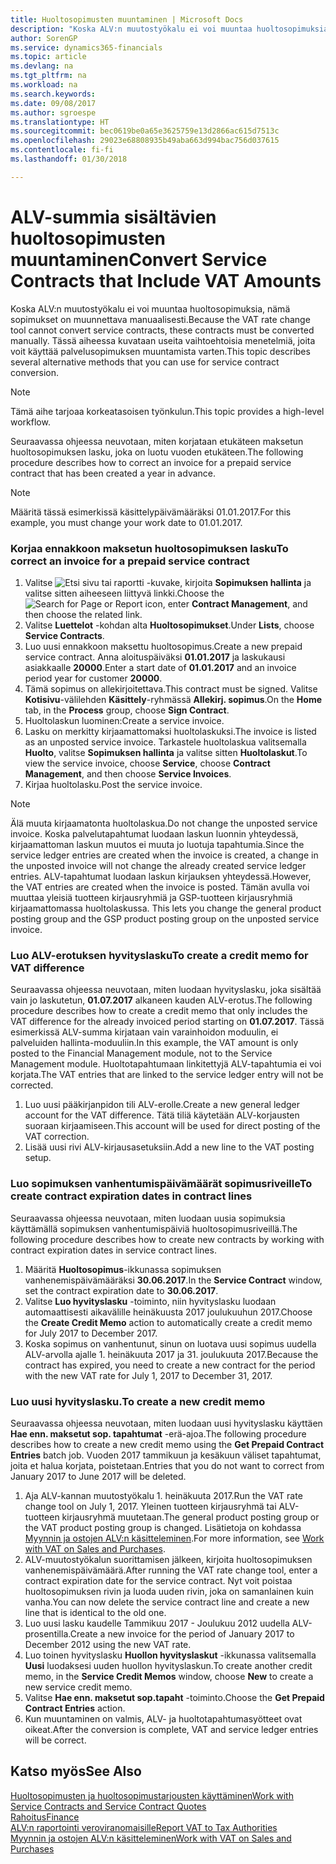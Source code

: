 ```yaml
---
title: Huoltosopimusten muuntaminen | Microsoft Docs
description: "Koska ALV:n muutostyökalu ei voi muuntaa huoltosopimuksia, nämä sopimukset on muunnettava manuaalisesti. Tässä aiheessa kuvataan useita vaihtoehtoisia menetelmiä, joita voit käyttää palvelusopimuksen muuntamista varten."
author: SorenGP
ms.service: dynamics365-financials
ms.topic: article
ms.devlang: na
ms.tgt_pltfrm: na
ms.workload: na
ms.search.keywords: 
ms.date: 09/08/2017
ms.author: sgroespe
ms.translationtype: HT
ms.sourcegitcommit: bec0619be0a65e3625759e13d2866ac615d7513c
ms.openlocfilehash: 29023e68808935b49aba663d994bac756d037615
ms.contentlocale: fi-fi
ms.lasthandoff: 01/30/2018

---
```

# <a name="convert-service-contracts-that-include-vat-amounts"></a><span data-ttu-id="4a779-104">ALV-summia sisältävien huoltosopimusten muuntaminen</span><span class="sxs-lookup"><span data-stu-id="4a779-104">Convert Service Contracts that Include VAT Amounts</span></span>
<span data-ttu-id="4a779-105">Koska ALV:n muutostyökalu ei voi muuntaa huoltosopimuksia, nämä sopimukset on muunnettava manuaalisesti.</span><span class="sxs-lookup"><span data-stu-id="4a779-105">Because the VAT rate change tool cannot convert service contracts, these contracts must be converted manually.</span></span> <span data-ttu-id="4a779-106">Tässä aiheessa kuvataan useita vaihtoehtoisia menetelmiä, joita voit käyttää palvelusopimuksen muuntamista varten.</span><span class="sxs-lookup"><span data-stu-id="4a779-106">This topic describes several alternative methods that you can use for service contract conversion.</span></span>  

> [!NOTE]  
>  <span data-ttu-id="4a779-107">Tämä aihe tarjoaa korkeatasoisen työnkulun.</span><span class="sxs-lookup"><span data-stu-id="4a779-107">This topic provides a high-level workflow.</span></span>  

 <span data-ttu-id="4a779-108">Seuraavassa ohjeessa neuvotaan, miten korjataan etukäteen maksetun huoltosopimuksen lasku, joka on luotu vuoden etukäteen.</span><span class="sxs-lookup"><span data-stu-id="4a779-108">The following procedure describes how to correct an invoice for a prepaid service contract that has been created a year in advance.</span></span>  

> [!NOTE]  
>  <span data-ttu-id="4a779-109">Määritä tässä esimerkissä käsittelypäivämääräksi 01.01.2017.</span><span class="sxs-lookup"><span data-stu-id="4a779-109">For this example, you must change your work date to 01.01.2017.</span></span>  

### <a name="to-correct-an-invoice-for-a-prepaid-service-contract"></a><span data-ttu-id="4a779-110">Korjaa ennakkoon maksetun huoltosopimuksen lasku</span><span class="sxs-lookup"><span data-stu-id="4a779-110">To correct an invoice for a prepaid service contract</span></span>  
1. <span data-ttu-id="4a779-111">Valitse ![Etsi sivu tai raportti](media/ui-search/search_small.png "Etsi sivu tai raportti -kuvake") -kuvake, kirjoita **Sopimuksen hallinta** ja valitse sitten aiheeseen liittyvä linkki.</span><span class="sxs-lookup"><span data-stu-id="4a779-111">Choose the ![Search for Page or Report](media/ui-search/search_small.png "Search for Page or Report icon") icon, enter **Contract Management**, and then choose the related link.</span></span>  
2. <span data-ttu-id="4a779-112">Valitse **Luettelot** -kohdan alta **Huoltosopimukset**.</span><span class="sxs-lookup"><span data-stu-id="4a779-112">Under **Lists**, choose **Service Contracts**.</span></span>  
3. <span data-ttu-id="4a779-113">Luo uusi ennakkoon maksettu huoltosopimus.</span><span class="sxs-lookup"><span data-stu-id="4a779-113">Create a new prepaid service contract.</span></span> <span data-ttu-id="4a779-114">Anna aloituspäiväksi **01.01.2017** ja laskukausi asiakkaalle **20000**.</span><span class="sxs-lookup"><span data-stu-id="4a779-114">Enter a start date of **01.01.2017** and an invoice period year for customer **20000**.</span></span>  
4. <span data-ttu-id="4a779-115">Tämä sopimus on allekirjoitettava.</span><span class="sxs-lookup"><span data-stu-id="4a779-115">This contract must be signed.</span></span> <span data-ttu-id="4a779-116">Valitse **Kotisivu**-välilehden **Käsittely**-ryhmässä **Allekirj. sopimus**.</span><span class="sxs-lookup"><span data-stu-id="4a779-116">On the **Home** tab, in the **Process** group, choose **Sign Contract**.</span></span>  
5. <span data-ttu-id="4a779-117">Huoltolaskun luominen:</span><span class="sxs-lookup"><span data-stu-id="4a779-117">Create a service invoice.</span></span>
6. <span data-ttu-id="4a779-118">Lasku on merkitty kirjaamattomaksi huoltolaskuksi.</span><span class="sxs-lookup"><span data-stu-id="4a779-118">The invoice is listed as an unposted service invoice.</span></span> <span data-ttu-id="4a779-119">Tarkastele huoltolaskua valitsemalla **Huolto**, valitse **Sopimuksen hallinta** ja valitse sitten **Huoltolaskut**.</span><span class="sxs-lookup"><span data-stu-id="4a779-119">To view the service invoice, choose **Service**, choose **Contract Management**, and then choose **Service Invoices**.</span></span>  
7. <span data-ttu-id="4a779-120">Kirjaa huoltolasku.</span><span class="sxs-lookup"><span data-stu-id="4a779-120">Post the service invoice.</span></span>  

> [!NOTE]  
>  <span data-ttu-id="4a779-121">Älä muuta kirjaamatonta huoltolaskua.</span><span class="sxs-lookup"><span data-stu-id="4a779-121">Do not change the unposted service invoice.</span></span> <span data-ttu-id="4a779-122">Koska palvelutapahtumat luodaan laskun luonnin yhteydessä, kirjaamattoman laskun muutos ei muuta jo luotuja tapahtumia.</span><span class="sxs-lookup"><span data-stu-id="4a779-122">Since the service ledger entries are created when the invoice is created, a change in the unposted invoice will not change the already created service ledger entries.</span></span> <span data-ttu-id="4a779-123">ALV-tapahtumat luodaan laskun kirjauksen yhteydessä.</span><span class="sxs-lookup"><span data-stu-id="4a779-123">However, the VAT entries are created when the invoice is posted.</span></span> <span data-ttu-id="4a779-124">Tämän avulla voi muuttaa yleisiä tuotteen kirjausryhmiä ja GSP-tuotteen kirjausryhmiä kirjaamattomassa huoltolaskussa. </span><span class="sxs-lookup"><span data-stu-id="4a779-124">This lets you change the general product posting group and the GSP product posting group on the unposted service invoice.</span></span>  

### <a name="to-create-a-credit-memo-for-vat-difference"></a><span data-ttu-id="4a779-125">Luo ALV-erotuksen hyvityslasku</span><span class="sxs-lookup"><span data-stu-id="4a779-125">To create a credit memo for VAT difference</span></span>  
<span data-ttu-id="4a779-126">Seuraavassa ohjeessa neuvotaan, miten luodaan hyvityslasku, joka sisältää vain jo laskutetun, **01.07.2017** alkaneen kauden ALV-erotus.</span><span class="sxs-lookup"><span data-stu-id="4a779-126">The following procedure describes how to create a credit memo that only includes the VAT difference for the already invoiced period starting on **01.07.2017**.</span></span> <span data-ttu-id="4a779-127">Tässä esimerkissä ALV-summa kirjataan vain varainhoidon moduulin, ei palveluiden hallinta-moduuliin.</span><span class="sxs-lookup"><span data-stu-id="4a779-127">In this example, the VAT amount is only posted to the Financial Management module, not to the Service Management module.</span></span> <span data-ttu-id="4a779-128">Huoltotapahtumaan linkitettyjä ALV-tapahtumia ei voi korjata.</span><span class="sxs-lookup"><span data-stu-id="4a779-128">The VAT entries that are linked to the service ledger entry will not be corrected.</span></span>  

1. <span data-ttu-id="4a779-129">Luo uusi pääkirjanpidon tili ALV-erolle.</span><span class="sxs-lookup"><span data-stu-id="4a779-129">Create a new general ledger account for the VAT difference.</span></span> <span data-ttu-id="4a779-130">Tätä tiliä käytetään ALV-korjausten suoraan kirjaamiseen.</span><span class="sxs-lookup"><span data-stu-id="4a779-130">This account will be used for direct posting of the VAT correction.</span></span>  
2. <span data-ttu-id="4a779-131">Lisää uusi rivi ALV-kirjausasetuksiin.</span><span class="sxs-lookup"><span data-stu-id="4a779-131">Add a new line to the VAT posting setup.</span></span>  

### <a name="to-create-contract-expiration-dates-in-contract-lines"></a><span data-ttu-id="4a779-132">Luo sopimuksen vanhentumispäivämäärät sopimusriveille</span><span class="sxs-lookup"><span data-stu-id="4a779-132">To create contract expiration dates in contract lines</span></span>  
<span data-ttu-id="4a779-133">Seuraavassa ohjeessa neuvotaan, miten luodaan uusia sopimuksia käyttämällä sopimuksen vanhentumispäiviä huoltosopimusriveillä.</span><span class="sxs-lookup"><span data-stu-id="4a779-133">The following procedure describes how to create new contracts by working with contract expiration dates in service contract lines.</span></span>  

1. <span data-ttu-id="4a779-134">Määritä **Huoltosopimus**-ikkunassa sopimuksen vanhenemispäivämääräksi **30.06.2017**.</span><span class="sxs-lookup"><span data-stu-id="4a779-134">In the **Service Contract** window, set the contract expiration date to **30.06.2017**.</span></span>  
2. <span data-ttu-id="4a779-135">Valitse **Luo hyvityslasku** -toiminto, niin hyvityslasku luodaan automaattisesti aikavälille heinäkuusta 2017 joulukuuhun 2017.</span><span class="sxs-lookup"><span data-stu-id="4a779-135">Choose the **Create Credit Memo** action to automatically create a credit memo for July 2017 to December 2017.</span></span>  
3. <span data-ttu-id="4a779-136">Koska sopimus on vanhentunut, sinun on luotava uusi sopimus uudella ALV-arvolla ajalle 1. heinäkuuta 2017 ja 31. joulukuuta 2017.</span><span class="sxs-lookup"><span data-stu-id="4a779-136">Because the contract has expired, you need to create a new contract for the period with the new VAT rate for July 1, 2017 to December 31, 2017.</span></span>  

### <a name="to-create-a-new-credit-memo"></a><span data-ttu-id="4a779-137">Luo uusi hyvityslasku.</span><span class="sxs-lookup"><span data-stu-id="4a779-137">To create a new credit memo</span></span>  
<span data-ttu-id="4a779-138">Seuraavassa ohjeessa neuvotaan, miten luodaan uusi hyvityslasku käyttäen **Hae enn. maksetut sop. tapahtumat** -erä-ajoa.</span><span class="sxs-lookup"><span data-stu-id="4a779-138">The following procedure describes how to create a new credit memo using the **Get Prepaid Contract Entries** batch job.</span></span> <span data-ttu-id="4a779-139">Vuoden 2017 tammikuun ja kesäkuun väliset tapahtumat, joita et halua korjata, poistetaan.</span><span class="sxs-lookup"><span data-stu-id="4a779-139">Entries that you do not want to correct from January 2017 to June 2017 will be deleted.</span></span>  

1. <span data-ttu-id="4a779-140">Aja ALV-kannan muutostyökalu 1. heinäkuuta 2017.</span><span class="sxs-lookup"><span data-stu-id="4a779-140">Run the VAT rate change tool on July 1, 2017.</span></span> <span data-ttu-id="4a779-141">Yleinen tuotteen kirjausryhmä tai ALV-tuotteen kirjausryhmä muutetaan.</span><span class="sxs-lookup"><span data-stu-id="4a779-141">The general product posting group or the VAT product posting group is changed.</span></span> <span data-ttu-id="4a779-142">Lisätietoja on kohdassa [Myynnin ja ostojen ALV:n käsitteleminen](finance-work-with-vat.md).</span><span class="sxs-lookup"><span data-stu-id="4a779-142">For more information, see [Work with VAT on Sales and Purchases](finance-work-with-vat.md).</span></span>  
2. <span data-ttu-id="4a779-143">ALV-muutostyökalun suorittamisen jälkeen, kirjoita huoltosopimuksen vanhenemispäivämäärä.</span><span class="sxs-lookup"><span data-stu-id="4a779-143">After running the VAT rate change tool, enter a contract expiration date for the service contract.</span></span> <span data-ttu-id="4a779-144">Nyt voit poistaa huoltosopimuksen rivin ja luoda uuden rivin, joka on samanlainen kuin vanha.</span><span class="sxs-lookup"><span data-stu-id="4a779-144">You can now delete the service contract line and create a new line that is identical to the old one.</span></span>  
3. <span data-ttu-id="4a779-145">Luo uusi lasku kaudelle Tammikuu 2017 - Joulukuu 2012 uudella ALV-prosentilla.</span><span class="sxs-lookup"><span data-stu-id="4a779-145">Create a new invoice for the period of January 2017 to December 2012 using the new VAT rate.</span></span>  
4. <span data-ttu-id="4a779-146">Luo toinen hyvityslasku **Huollon hyvityslaskut** -ikkunassa valitsemalla **Uusi** luodaksesi uuden huollon hyvityslaskun.</span><span class="sxs-lookup"><span data-stu-id="4a779-146">To create another credit memo, in the **Service Credit Memos** window, choose **New** to create a new service credit memo.</span></span>  
5. <span data-ttu-id="4a779-147">Valitse **Hae enn. maksetut sop.tapaht** -toiminto.</span><span class="sxs-lookup"><span data-stu-id="4a779-147">Choose the **Get Prepaid Contract Entries** action.</span></span>  
6. <span data-ttu-id="4a779-148">Kun muuntaminen on valmis, ALV- ja huoltotapahtumasyötteet ovat oikeat.</span><span class="sxs-lookup"><span data-stu-id="4a779-148">After the conversion is complete, VAT and service ledger entries will be correct.</span></span>  

## <a name="see-also"></a><span data-ttu-id="4a779-149">Katso myös</span><span class="sxs-lookup"><span data-stu-id="4a779-149">See Also</span></span>  
[<span data-ttu-id="4a779-150">Huoltosopimusten ja huoltosopimustarjousten käyttäminen</span><span class="sxs-lookup"><span data-stu-id="4a779-150">Work with Service Contracts and Service Contract Quotes</span></span>](service-how-to-create-service-contracts-and-service-contract-quotes.md)  
[<span data-ttu-id="4a779-151">Rahoitus</span><span class="sxs-lookup"><span data-stu-id="4a779-151">Finance</span></span>](finance.md)  
[<span data-ttu-id="4a779-152">ALV:n raportointi veroviranomaisille</span><span class="sxs-lookup"><span data-stu-id="4a779-152">Report VAT to Tax Authorities</span></span>](finance-how-report-vat.md)  
[<span data-ttu-id="4a779-153">Myynnin ja ostojen ALV:n käsitteleminen</span><span class="sxs-lookup"><span data-stu-id="4a779-153">Work with VAT on Sales and Purchases</span></span>](finance-work-with-vat.md)  

